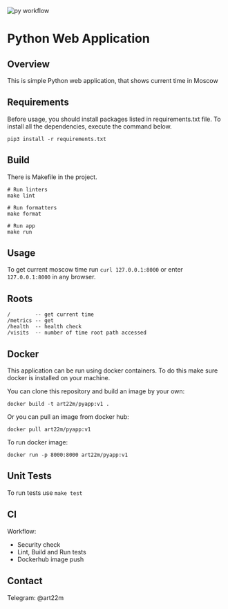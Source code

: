 ![py workflow](https://github.com/art22m/F23-DevOps/actions/workflows/app_py_ci.yaml/badge.svg)

# Python Web Application

## Overview

This is simple Python web application, that shows current time in Moscow

## Requirements

Before usage, you should install packages listed in requirements.txt file. To install all the dependencies, execute
the command below.

 ```
 pip3 install -r requirements.txt
 ```

## Build

There is Makefile in the project.
 ```
 # Run linters
 make lint 
 
 # Run formatters
 make format
 
 # Run app
 make run
 ```

## Usage
To get current moscow time run `curl 127.0.0.1:8000` or enter `127.0.0.1:8000` in any browser.

## Roots
```
/        -- get current time
/metrics -- get 
/health  -- health check
/visits  -- number of time root path accessed
```

## Docker
This application can be run using docker containers. 
To do this make sure docker is installed on your machine.


You can clone this repository and build an image by your own:
 ```
docker build -t art22m/pyapp:v1 .
 ```

Or you can pull an image from docker hub:
 ```
docker pull art22m/pyapp:v1
 ```

To run docker image:
 ```
docker run -p 8000:8000 art22m/pyapp:v1
 ```

## Unit Tests
To run tests use `make test`

## CI
Workflow:
-  Security check
-  Lint, Build and Run tests
-  Dockerhub image push

## Contact

Telegram: @art22m